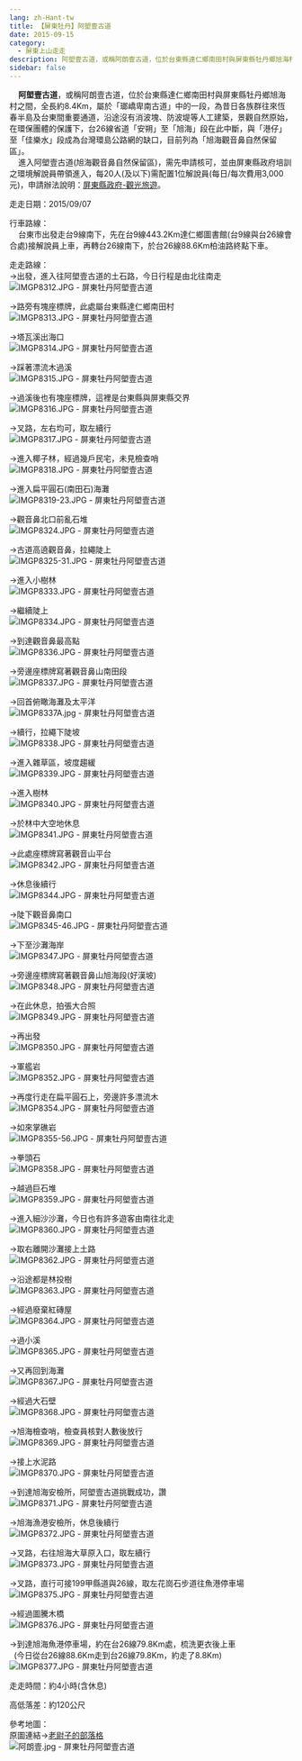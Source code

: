 ```yaml
---
lang: zh-Hant-tw
title: 【屏東牡丹】阿塱壹古道
date: 2015-09-15
category: 
  - 屏東上山走走
description: 阿塱壹古道，或稱阿朗壹古道，位於台東縣達仁鄉南田村與屏東縣牡丹鄉旭海村之間，全長約8.4Km，屬於「瑯嶠卑南古道」中的一段，為昔日各族群往來恆春半島及台東間重要通道，沿途沒有消波塊、防波堤等人工建築，景觀自然原始，在環保團體的保護下，台26線省道「安朔」至「旭海」段在此中斷，與「港仔」至「佳樂水」段成為台灣環島公路網的缺口，目前列為「旭海觀音鼻自然保留區」。 進入阿塱壹古道(旭海觀音鼻自然保留區)，需先申請核可，並由屏東縣政府培訓之環境解說員帶領進入，每20人(及以下)需配置1位解說員(每日/每次費用3,000元)，申請辦法說明：[屏東縣政府-觀光旅遊](http://175.99.86.233/syuhai/index.php?page=apply)。
sidebar: false
---
```


    **阿塱壹古道**，或稱阿朗壹古道，位於台東縣達仁鄉南田村與屏東縣牡丹鄉旭海村之間，全長約8.4Km，屬於「瑯嶠卑南古道」中的一段，為昔日各族群往來恆春半島及台東間重要通道，沿途沒有消波塊、防波堤等人工建築，景觀自然原始，在環保團體的保護下，台26線省道「安朔」至「旭海」段在此中斷，與「港仔」至「佳樂水」段成為台灣環島公路網的缺口，目前列為「旭海觀音鼻自然保留區」。  
    進入阿塱壹古道(旭海觀音鼻自然保留區)，需先申請核可，並由屏東縣政府培訓之環境解說員帶領進入，每20人(及以下)需配置1位解說員(每日/每次費用3,000元)，申請辦法說明：[屏東縣政府-觀光旅遊](http://175.99.86.233/syuhai/index.php?page=apply)。

走走日期：2015/09/07

行車路線：  
    台東市出發走台9線南下，先在台9線443.2Km達仁鄉圖書館(台9線與台26線會合處)接解說員上車，再轉台26線南下，於台26線88.6Km柏油路終點下車。

走走路線：  
→出發，進入往阿塱壹古道的土石路，今日行程是由北往南走  
![IMGP8312.JPG - 屏東牡丹阿塱壹古道](https://1013399.github.io/image-2/63/1097437781_l.jpg)

→路旁有塊座標牌，此處屬台東縣達仁鄉南田村  
![IMGP8313.JPG - 屏東牡丹阿塱壹古道](https://1013399.github.io/image-2/63/1097438948_l.jpg)

→塔瓦溪出海口  
![IMGP8314.JPG - 屏東牡丹阿塱壹古道](https://1013399.github.io/image-2/63/1097436815_l.jpg)

→踩著漂流木過溪  
![IMGP8315.JPG - 屏東牡丹阿塱壹古道](https://1013399.github.io/image-2/63/1097440952_l.jpg)

→過溪後也有塊座標牌，這裡是台東縣與屏東縣交界  
![IMGP8316.JPG - 屏東牡丹阿塱壹古道](https://1013399.github.io/image-2/63/1097435423_l.jpg)

→叉路，左右均可，取左續行  
![IMGP8317.JPG - 屏東牡丹阿塱壹古道](https://1013399.github.io/image-2/63/1097439242_l.jpg)

→進入椰子林，經過幾戶民宅，未見檢查哨  
![IMGP8318.JPG - 屏東牡丹阿塱壹古道](https://1013399.github.io/image-2/63/1097440745_l.jpg)

→進入扁平圓石(南田石)海灘  
![IMGP8319-23.JPG - 屏東牡丹阿塱壹古道](https://1013399.github.io/image-2/63/1097438451_l.jpg)

→觀音鼻北口前亂石堆  
![IMGP8324.JPG - 屏東牡丹阿塱壹古道](https://1013399.github.io/image-2/63/1097437194_l.jpg)

→古道高遶觀音鼻，拉繩陡上  
![IMGP8325-31.JPG - 屏東牡丹阿塱壹古道](https://1013399.github.io/image-2/63/1097437876_l.jpg)

→進入小樹林  
![IMGP8333.JPG - 屏東牡丹阿塱壹古道](https://1013399.github.io/image-2/63/1097439754_l.jpg)

→繼續陡上  
![IMGP8334.JPG - 屏東牡丹阿塱壹古道](https://1013399.github.io/image-2/63/1097438766_l.jpg)

→到達觀音鼻最高點  
![IMGP8336.JPG - 屏東牡丹阿塱壹古道](https://1013399.github.io/image-2/63/1097436415_l.jpg)

→旁邊座標牌寫著觀音鼻山南田段  
![IMGP8337.JPG - 屏東牡丹阿塱壹古道](https://1013399.github.io/image-2/63/1097438768_l.jpg)

→回首俯瞰海灘及太平洋  
![IMGP8337A.jpg - 屏東牡丹阿塱壹古道](https://1013399.github.io/image-2/63/1097441143_l.jpg)

→續行，拉繩下陡坡  
![IMGP8338.JPG - 屏東牡丹阿塱壹古道](https://1013399.github.io/image-2/63/1097436589_l.jpg)

→進入雜草區，坡度趨緩  
![IMGP8339.JPG - 屏東牡丹阿塱壹古道](https://1013399.github.io/image-2/63/1097438567_l.jpg)

→進入樹林  
![IMGP8340.JPG - 屏東牡丹阿塱壹古道](https://1013399.github.io/image-2/63/1097438081_l.jpg)

→於林中大空地休息  
![IMGP8341.JPG - 屏東牡丹阿塱壹古道](https://1013399.github.io/image-2/63/1097436590_l.jpg)

→此處座標牌寫著觀音山平台  
![IMGP8342.JPG - 屏東牡丹阿塱壹古道](https://1013399.github.io/image-2/63/1097440450_l.jpg)

→休息後續行  
![IMGP8344.JPG - 屏東牡丹阿塱壹古道](https://1013399.github.io/image-2/63/1097435425_l.jpg)

→陡下觀音鼻南口  
![IMGP8345-46.JPG - 屏東牡丹阿塱壹古道](https://1013399.github.io/image-2/63/1097436593_l.jpg)

→下至沙灘海岸  
![IMGP8347.JPG - 屏東牡丹阿塱壹古道](https://1013399.github.io/image-2/63/1097438454_l.jpg)

→旁邊座標牌寫著觀音鼻山旭海段(好漢坡)  
![IMGP8348.JPG - 屏東牡丹阿塱壹古道](https://1013399.github.io/image-2/63/1097438455_l.jpg)

→在此休息，拍張大合照  
![IMGP8349.JPG - 屏東牡丹阿塱壹古道](https://1013399.github.io/image-2/63/1097441144_l.jpg)

→再出發  
![IMGP8350.JPG - 屏東牡丹阿塱壹古道](https://1013399.github.io/image-2/63/1097437964_l.jpg)

→軍艦岩  
![IMGP8352.JPG - 屏東牡丹阿塱壹古道](https://1013399.github.io/image-2/63/1097437965_l.jpg)

→再度行走在扁平圓石上，旁邊許多漂流木  
![IMGP8354.JPG - 屏東牡丹阿塱壹古道](https://1013399.github.io/image-2/63/1097439244_l.jpg)

→如來掌礁岩  
![IMGP8355-56.JPG - 屏東牡丹阿塱壹古道](https://1013399.github.io/image-2/63/1097438949_l.jpg)

→拳頭石  
![IMGP8358.JPG - 屏東牡丹阿塱壹古道](https://1013399.github.io/image-2/63/1097437196_l.jpg)

→越過巨石堆  
![IMGP8359.JPG - 屏東牡丹阿塱壹古道](https://1013399.github.io/image-2/63/1097435426_l.jpg)

→進入細沙沙灘，今日也有許多遊客由南往北走  
![IMGP8360.JPG - 屏東牡丹阿塱壹古道](https://1013399.github.io/image-2/63/1097439245_l.jpg)

→取右離開沙灘接上土路  
![IMGP8362.JPG - 屏東牡丹阿塱壹古道](https://1013399.github.io/image-2/63/1097441146_l.jpg)

→沿途都是林投樹  
![IMGP8363.JPG - 屏東牡丹阿塱壹古道](https://1013399.github.io/image-2/63/1097440552_l.jpg)

→經過廢棄紅磚屋  
![IMGP8364.JPG - 屏東牡丹阿塱壹古道](https://1013399.github.io/image-2/63/1097438082_l.jpg)

→過小溪  
![IMGP8365.JPG - 屏東牡丹阿塱壹古道](https://1013399.github.io/image-2/63/1097439346_l.jpg)

→又再回到海灘  
![IMGP8367.JPG - 屏東牡丹阿塱壹古道](https://1013399.github.io/image-2/63/1097436937_l.jpg)

→經過大石壁  
![IMGP8368.JPG - 屏東牡丹阿塱壹古道](https://1013399.github.io/image-2/63/1097439349_l.jpg)

→旭海檢查哨，檢查員核對人數後放行  
![IMGP8369.JPG - 屏東牡丹阿塱壹古道](https://1013399.github.io/image-2/63/1097440954_l.jpg)

→接上水泥路  
![IMGP8370.JPG - 屏東牡丹阿塱壹古道](https://1013399.github.io/image-2/63/1097437199_l.jpg)

→到達旭海安檢所，阿塱壹古道挑戰成功，讚  
![IMGP8371.JPG - 屏東牡丹阿塱壹古道](https://1013399.github.io/image-2/63/1097436595_l.jpg)

→旭海漁港安檢所，休息後續行  
![IMGP8372.JPG - 屏東牡丹阿塱壹古道](https://1013399.github.io/image-2/63/1097435815_l.jpg)

→叉路，右往旭海大草原入口，取左續行  
![IMGP8373.JPG - 屏東牡丹阿塱壹古道](https://1013399.github.io/image-2/63/1097436596_l.jpg)

→叉路，直行可接199甲縣道與26線，取左花崗石步道往魚港停車場  
![IMGP8375.JPG - 屏東牡丹阿塱壹古道](https://1013399.github.io/image-2/63/1097435427_l.jpg)

→經過圖騰木橋  
![IMGP8376.JPG - 屏東牡丹阿塱壹古道](https://1013399.github.io/image-2/63/1097441056_l.jpg)

→到達旭海魚港停車場，約在台26線79.8Km處，梳洗更衣後上車  
  (今日從台26線88.6Km走到台26線79.8Km，約走了8.8Km)  
![IMGP8377.JPG - 屏東牡丹阿塱壹古道](https://1013399.github.io/image-2/63/1097441058_l.jpg)

走走時間：約4小時(含休息)

高低落差：約120公尺

參考地圖：  
原圖連結→[老尉子的部落格](http://blog.xuite.net/laoweiz/blog/68958169)  
![阿朗壹.jpg - 屏東牡丹阿塱壹古道](https://1013399.github.io/image-2/63/1097440262_l.jpg)